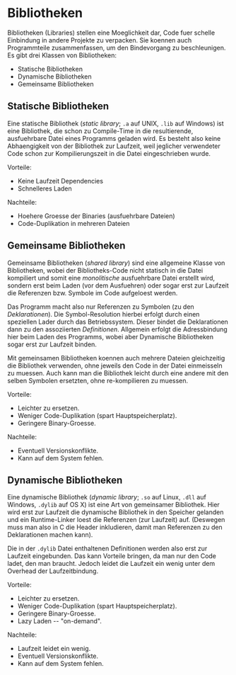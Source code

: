 # Bibliotheken

Bibliotheken (Libraries) stellen eine Moeglichkeit dar, Code fuer schelle
Einbindung in andere Projekte zu verpacken. Sie koennen auch Programmteile
zusammenfassen, um den Bindevorgang zu beschleunigen. Es gibt drei Klassen von
Bibliotheken:

* Statische Bibliotheken
* Dynamische Bibliotheken
* Gemeinsame Bibliotheken

## Statische Bibliotheken

Eine statische Bibliothek (*static library*; `.a` auf UNIX, `.lib` auf Windows)
ist eine Bibliothek, die schon zu Compile-Time in die resultierende,
ausfuehrbare Datei eines Programms geladen wird. Es besteht also keine
Abhaengigkeit von der Bibliothek zur Laufzeit, weil jeglicher verwendeter Code
schon zur Kompilierungszeit in die Datei eingeschrieben wurde.

Vorteile:
+ Keine Laufzeit Dependencies
+ Schnelleres Laden

Nachteile:
- Hoehere Groesse der Binaries (ausfuehrbare Dateien)
- Code-Duplikation in mehreren Dateien


## Gemeinsame Bibliotheken

Gemeinsame Bibliotheken (*shared library*) sind eine allgemeine Klasse von
Bibliotheken, wobei der Bibliotheks-Code nicht statisch in die Datei kompiliert
und somit eine *monolitische* ausfuehrbare Datei erstellt wird, sondern erst
beim Laden (vor dem Ausfuehren) oder sogar erst zur Laufzeit die Referenzen
bzw. Symbole im Code aufgeloest werden.

Das Programm macht also nur Referenzen zu Symbolen (zu den *Deklarationen*). Die
Symbol-Resolution hierbei erfolgt durch einen speziellen Lader durch das
Betriebssystem. Dieser bindet die Deklarationen dann zu den assoziierten
*Definitionen*. Allgemein erfolgt die Adressbindung hier beim Laden des
Programms, wobei aber Dynamische Bibliotheken sogar erst zur Laufzeit binden.

Mit gemeinsamen Bibliotheken koennen auch mehrere Dateien gleichzeitig die
Bibliothek verwenden, ohne jeweils den Code in der Datei einmeisseln zu
muessen. Auch kann man die Bibliothek leicht durch eine andere mit
den selben Symbolen ersetzten, ohne re-kompilieren zu muessen.

Vorteile:
+ Leichter zu ersetzen.
+ Weniger Code-Duplikation (spart Hauptspeicherplatz).
+ Geringere Binary-Groesse.

Nachteile:
- Eventuell Versionskonflikte.
- Kann auf dem System fehlen.

## Dynamische Bibliotheken

Eine dynamische Bibliothek (*dynamic library*; `.so` auf Linux, `.dll` auf
Windows, `.dylib` auf OS X) ist eine Art von gemeinsamer Bibliothek. Hier wird
erst zur Laufzeit die dynamische Bibliothek in den Speicher gelanden und ein
Runtime-Linker loest die Referenzen (zur Laufzeit) auf. (Deswegen muss man also
in C die Header inkludieren, damit man Referenzen zu den Deklarationen machen
kann).

Die in der `.dylib` Datei enthaltenen Definitionen werden also erst zur Laufzeit
eingebunden.  Das kann Vorteile bringen, da man nur den Code ladet, den man
braucht. Jedoch leidet die Laufzeit ein wenig unter dem Overhead der
Laufzeitbindung.

Vorteile:
+ Leichter zu ersetzen.
+ Weniger Code-Duplikation (spart Hauptspeicherplatz).
+ Geringere Binary-Groesse.
+ Lazy Laden -- "on-demand".

Nachteile:
- Laufzeit leidet ein wenig.
- Eventuell Versionskonflikte.
- Kann auf dem System fehlen.
